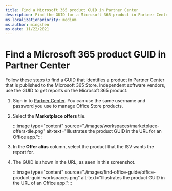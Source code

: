 ```yaml
---
title: Find a Microsoft 365 product GUID in Partner Center
description: Find the GUID for a Microsoft 365 product in Partner Center.
ms.localizationpriority: medium
ms.author: mingshen
ms.date: 11/22/2021
---
```


# Find a Microsoft 365 product GUID in Partner Center

Follow these steps to find a GUID that identifies a product in Partner Center that is published to the Microsoft 365 Store. Independent software vendors, use the GUID to get reports on the Microsoft 365 product.

1. Sign in to [Partner Center](https://partner.microsoft.com/dashboard/home). You can use the same username and password you use to manage Office Store products.

1. Select the **Marketplace offers** tile.

    :::image type="content" source="./images/workspaces/marketplace-offers-tile.png" alt-text="Illustrates the product GUID in the URL for an Office app.":::

1. In the **Offer alias** column, select the product that the ISV wants the report for.

1. The GUID is shown in the URL, as seen in this screenshot.

    :::image type="content" source="./images/find-office-guide/office-product-guid-workspaces.png" alt-text="Illustrates the product GUID in the URL of an Office app.":::
